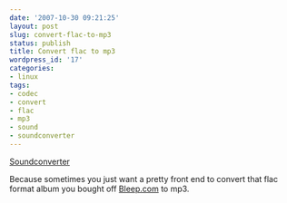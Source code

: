 ```yaml
---
date: '2007-10-30 09:21:25'
layout: post
slug: convert-flac-to-mp3
status: publish
title: Convert flac to mp3
wordpress_id: '17'
categories:
- linux
tags:
- codec
- convert
- flac
- mp3
- sound
- soundconverter
---
```


[Soundconverter](http://soundconverter.berlios.de/)

Because sometimes you just want a pretty front end to convert that flac format album you bought off [Bleep.com](http://bleep.com) to mp3.
